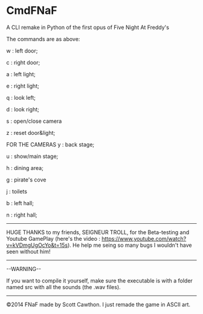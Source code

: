 # CmdFNaF
A CLI remake in Python of the first opus of Five Night At Freddy's

The commands are as above:

w : left door;

c : right door;

a : left light;

e : right light;

q : look left;

d : look right;

s : open/close camera

z : reset door&light;


FOR THE CAMERAS
y : back stage;

u : show/main stage;

h : dining area;

g : pirate's cove

j : toilets

b : left hall;

n : right hall;

---

HUGE THANKS to my friends, SEIGNEUR TROLL, for the Beta-testing and Youtube GamePlay (here's the video : https://www.youtube.com/watch?v=kVDmgUgOcYo&t=15s). He help me seing so many bugs I wouldn't have seen without him!

---

--WARNING--

If you want to compile it yourself, make sure the executable is with a folder named src with all the sounds (the .wav files).

---
©2014 FNaF made by Scott Cawthon. I just remade the game in ASCII art.
